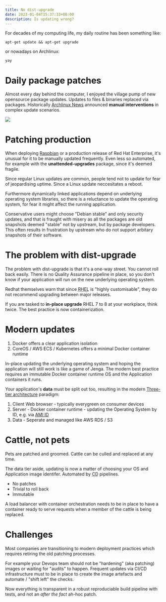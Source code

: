 ```yaml
---
title: No dist-upgrade
date: 2023-01-04T15:37:33+08:00
description: Is updating wrong?
---
```


For decades of my computing life, my daily routine has been something like:

    apt-get update && apt-get upgrade

or nowadays on Archlinux:

    yay

# Daily package patches

Almost every day behind the computer, I enjoyed the village pump of new opensource package updates. Updates to files & binaries replaced via packages. Historically [Archlinux News](https://archlinux.org/news/) announced **manual interventions** in complex update scenarios.

<img src="https://s.natalian.org/2023-01-04/intervention.png">

# Patching production

When deploying [Raspbian](https://forums.raspberrypi.com/viewtopic.php?p=2054478) or a production release of Red Hat Enterprise, it's unusual for it to be manually updated frequently. Even less so automated, for example with the **unattended-upgrades** package, since it's deemed fragile.

Since regular Linux updates are common, people tend not to update for fear of jeopardising uptime. Since a Linux update neccesitates a reboot.

Furthermore dynamically linked applications depend on underlying operating system libraries, so there is a reluctance to update the operating system, for fear it might affect the running application.

Conservative users might choose "Debian stable" and only security updates, and that is fraught with misery as all the packages are old snapshots deemed "stable" not by upstream, but by package developers. This often results in frustration by upstream who do not support arbitary snapshots of their software.

# The problem with dist-upgrade

The problem with dist-upgrade is that it's a one-way street. You cannot roll back easily. There is no Quality Assurance pipeline in place, so you don't know if your application will run on the new underlying operating system.

Redhat themselves warn that since <abbr title="Redhat Enterprise Linux">RHEL</abbr> is "highly customisable", they do not recommend upgrading between major releases. 

If you are tasked to **in-place upgrade** RHEL 7 to 8 at your workplace, think twice. The best practice is now containerization.

#  Modern updates

1. Docker offers a clear application isolation
2. CoreOS / AWS ECS / Kubernetes offers a minimal Docker container runtime

In-place updating the underlying operating system and hoping the application will still work is like a game of Jenga. The modern best practice requires an immutable Docker container runtime OS and the Application containers it runs.

Your application's **data** must be split out too, resulting in the modern [Three-tier architecture](https://docs.aws.amazon.com/whitepapers/latest/serverless-multi-tier-architectures-api-gateway-lambda/three-tier-architecture-overview.html) paradigm:

1. Client Web browser - typically everygreen on consumer devices
2. Server - Docker container runtime - updating the Operating System by ID, e.g. via [AMI ID](https://aws.amazon.com/blogs/compute/query-for-the-latest-amazon-linux-ami-ids-using-aws-systems-manager-parameter-store/)
3. Data - Seperate and managed like AWS RDS / S3

# Cattle, not pets

Pets are patched and groomed. Cattle can be culled and replaced at any time.

The data tier aside, updating is now a matter of choosing your OS and Application image identifer. Automated by <abbr title="Continuous Delivery">CD</abbr> pipelines.

* No patches
* Trivial to roll back
* Immutable

A load balancer with container orchestration needs to be in place to have a container ready to serve requests when a member of the cattle is being replaced.

# Challenges

Most companies are transitioning to modern deployment practices which requires retiring the old patching processes.

For example your Devops team should not be "hardening" (aka patching) images or waiting for "audits" to happen. Frequent updates via CI/CD infrastructure must to be in place to create the image artefacts and automate / "shift left" the checks. 

Now everything is transparent in a robust reproduciable build pipeline with tests, and not an _after the fact_ ah-hoc patch.
